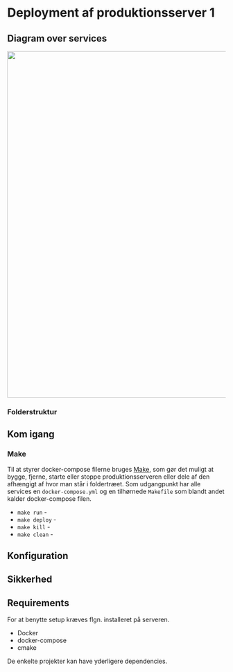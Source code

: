 # Deployment af produktionsserver 1

## Diagram over services

<img src="https://github.com/frederiksberg/prod-app1-deployment/blob/master/figures/tree.svg" width="800px">

### Folderstruktur

## Kom igang
### Make
Til at styrer docker-compose filerne bruges [Make](https://www.gnu.org/software/make/), som gør det muligt at bygge, fjerne,  starte eller stoppe produktionsserveren eller dele af den afhængigt af hvor man står i foldertræet. Som udgangpunkt har alle services en `docker-compose.yml` og en tilhørnede `Makefile` som blandt andet kalder docker-compose filen.

* `make run` - 
* `make deploy` - 
* `make kill` - 
* `make clean` - 


## Konfiguration

## Sikkerhed


## Requirements

For at benytte setup kræves flgn. installeret på serveren.

* Docker
* docker-compose
* cmake

De enkelte projekter kan have yderligere dependencies.


